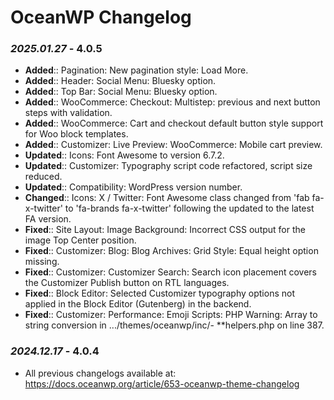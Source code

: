 # OceanWP Changelog

### _2025.01.27_ - 4.0.5
- **Added**:: Pagination: New pagination style: Load More.
- **Added**:: Header: Social Menu: Bluesky option.
- **Added**:: Top Bar: Social Menu: Bluesky option.
- **Added**:: WooCommerce: Checkout: Multistep: previous and next button steps with validation.
- **Added**:: WooCommerce: Cart and checkout default button style support for Woo block templates.
- **Added**:: Customizer: Live Preview: WooCommerce: Mobile cart preview.
- **Updated**:: Icons: Font Awesome to version 6.7.2.
- **Updated**:: Customizer: Typography script code refactored, script size reduced.
- **Updated**:: Compatibility: WordPress version number.
- **Changed**:: Icons: X / Twitter: Font Awesome class changed from 'fab fa-x-twitter' to 'fa-brands fa-x-twitter' following the updated to the latest FA version.
- **Fixed**:: Site Layout: Image Background: Incorrect CSS output for the image Top Center position.
- **Fixed**:: Customizer: Blog: Blog Archives: Grid Style: Equal height option missing.
- **Fixed**:: Customizer: Customizer Search: Search icon placement covers the Customizer Publish button on RTL languages.
- **Fixed**:: Block Editor: Selected Customizer typography options not applied in the Block Editor (Gutenberg) in the backend.
- **Fixed**:: Customizer: Performance: Emoji Scripts: PHP Warning: Array to string conversion in .../themes/oceanwp/inc/- **helpers.php on line 387.

### _2024.12.17_ - 4.0.4
- All previous changelogs available at: https://docs.oceanwp.org/article/653-oceanwp-theme-changelog